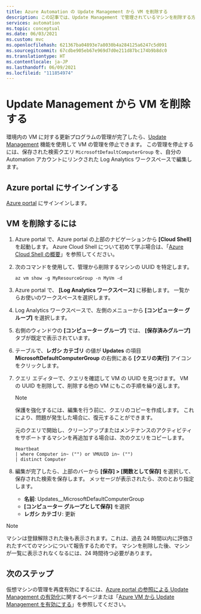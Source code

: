 ```yaml
---
title: Azure Automation の Update Management から VM を削除する
description: この記事では、Update Management で管理されているマシンを削除する方法について説明します。
services: automation
ms.topic: conceptual
ms.date: 06/03/2021
ms.custom: mvc
ms.openlocfilehash: 621367ba04893e7a8030b4a284125a6247c5d091
ms.sourcegitcommit: 67cdbe905eb67e969d7d0e211d87bc174b9b8dc0
ms.translationtype: HT
ms.contentlocale: ja-JP
ms.lasthandoff: 06/09/2021
ms.locfileid: "111854974"
---
```

# <a name="remove-vms-from-update-management"></a>Update Management から VM を削除する

環境内の VM に対する更新プログラムの管理が完了したら、[Update Management](overview.md) 機能を使用して VM の管理を停止できます。 この管理を停止するには、保存された検索クエリ `MicrosoftDefaultComputerGroup` を、自分の Automation アカウントにリンクされた Log Analytics ワークスペースで編集します。

## <a name="sign-into-the-azure-portal"></a>Azure portal にサインインする

[Azure portal](https://portal.azure.com) にサインインします。

## <a name="to-remove-your-vms"></a>VM を削除するには

1. Azure portal で、Azure portal の上部のナビゲーションから **[Cloud Shell]** を起動します。 Azure Cloud Shell について初めて学ぶ場合は、「[Azure Cloud Shell の概要](../../cloud-shell/overview.md)」を参照してください。

2. 次のコマンドを使用して、管理から削除するマシンの UUID を特定します。

    ```azurecli
    az vm show -g MyResourceGroup -n MyVm -d
    ```

3. Azure portal で、 **[Log Analytics ワークスペース]** に移動します。 一覧からお使いのワークスペースを選択します。

4. Log Analytics ワークスペースで、左側のメニューから **[コンピューター グループ]** を選択します。

5. 右側のウィンドウの **[コンピューター グループ]** では、 **[保存済みグループ]** タブが既定で表示されています。

6. テーブルで、**レガシ カテゴリ** の値が **Updates** の項目 **MicrosoftDefaultComputerGroup** の右側にある **[クエリの実行]** アイコンをクリックします。

7. クエリ エディターで、クエリを確認して VM の UUID を見つけます。 VM の UUID を削除して、削除する他の VM にもこの手順を繰り返します。

   > [!NOTE]
   > 保護を強化するには、編集を行う前に、クエリのコピーを作成します。 これにより、問題が発生した場合に、復元することができます。

   元のクエリで開始し、クリーンアップまたはメンテナンスのアクティビティをサポートするマシンを再追加する場合は、次のクエリをコピーします。

   ```kusto
   Heartbeat
   | where Computer in~ ("") or VMUUID in~ ("")
   | distinct Computer
   ```

8. 編集が完了したら、上部のバーから **[保存] > [関数として保存]** を選択して、保存された検索を保存します。 メッセージが表示されたら、次のとおり指定します。

    * **名前**: Updates__MicrosoftDefaultComputerGroup
    * **[コンピューター グループとして保存]** を選択
    * **レガシ カテゴリ**: 更新

>[!NOTE]
>マシンは登録解除された後も表示されます。これは、過去 24 時間以内に評価されたすべてのマシンについて報告するためです。 マシンを削除した後、マシンが一覧に表示されなくなるには、24 時間待つ必要があります。

## <a name="next-steps"></a>次のステップ

仮想マシンの管理を再度有効にするには、[Azure portal の参照による Update Management の有効化](enable-from-portal.md)に関するページまたは「[Azure VM から Update Management を有効にする](enable-from-vm.md)」を参照してください。